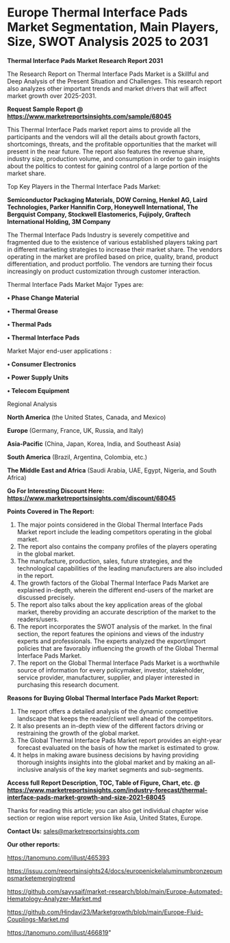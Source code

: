 # Europe Thermal Interface Pads Market Segmentation, Main Players, Size, SWOT Analysis 2025 to 2031

<strong>Thermal Interface Pads Market Research Report 2031</strong>

The Research Report on Thermal Interface Pads Market is a Skillful and Deep Analysis of the Present Situation and Challenges. This research report also analyzes other important trends and market drivers that will affect market growth over 2025-2031.

<strong>Request Sample Report @ <a href=https://www.marketreportsinsights.com/sample/68045>https://www.marketreportsinsights.com/sample/68045</a></strong>

This Thermal Interface Pads market report aims to provide all the participants and the vendors will all the details about growth factors, shortcomings, threats, and the profitable opportunities that the market will present in the near future. The report also features the revenue share, industry size, production volume, and consumption in order to gain insights about the politics to contest for gaining control of a large portion of the market share.

Top Key Players in the Thermal Interface Pads Market:

<strong>Semiconductor Packaging Materials, DOW Corning, Henkel AG, Laird Technologies, Parker Hannifin Corp, Honeywell International, The Bergquist Company, Stockwell Elastomerics, Fujipoly, Graftech International Holding, 3M Company</strong>

The Thermal Interface Pads Industry is severely competitive and fragmented due to the existence of various established players taking part in different marketing strategies to increase their market share. The vendors operating in the market are profiled based on price, quality, brand, product differentiation, and product portfolio. The vendors are turning their focus increasingly on product customization through customer interaction.

Thermal Interface Pads Market Major Types are:

<strong>• Phase Change Material

• Thermal Grease

• Thermal Pads

• Thermal Interface Pads</strong>

Market Major end-user applications :

<strong>• Consumer Electronics

• Power Supply Units

• Telecom Equipment</strong>

Regional Analysis

</u><strong><b>North America</b></strong> (the United States, Canada, and Mexico)

<strong><b>Europe </b></strong>(Germany, France, UK, Russia, and Italy)

<strong><b>Asia-Pacific</b></strong> (China, Japan, Korea, India, and Southeast Asia)

<strong><b>South America</b></strong> (Brazil, Argentina, Colombia, etc.)

<strong><b>The Middle East and Africa</b></strong> (Saudi Arabia, UAE, Egypt, Nigeria, and South Africa)

<strong>Go For Interesting Discount Here: <a href=https://www.marketreportsinsights.com/discount/68045>https://www.marketreportsinsights.com/discount/68045</a></strong>

<strong>Points Covered in The Report:</strong>
<ol>
  <li>The major points considered in the Global Thermal Interface Pads Market report include the leading competitors operating in the global market.</li>
  <li>The report also contains the company profiles of the players operating in the global market.</li>
  <li>The manufacture, production, sales, future strategies, and the technological capabilities of the leading manufacturers are also included in the report.</li>
  <li>The growth factors of the Global Thermal Interface Pads Market are explained in-depth, wherein the different end-users of the market are discussed precisely.</li>
  <li>The report also talks about the key application areas of the global market, thereby providing an accurate description of the market to the readers/users.</li>
  <li>The report incorporates the SWOT analysis of the market. In the final section, the report features the opinions and views of the industry experts and professionals. The experts analyzed the export/import policies that are favorably influencing the growth of the Global Thermal Interface Pads Market.</li>
  <li>The report on the Global Thermal Interface Pads Market is a worthwhile source of information for every policymaker, investor, stakeholder, service provider, manufacturer, supplier, and player interested in purchasing this research document.</li>
</ol>
<strong>Reasons for Buying Global Thermal Interface Pads Market Report:</strong>

<ol>
  <li>The report offers a detailed analysis of the dynamic competitive landscape that keeps the reader/client well ahead of the competitors.</li>
  <li>It also presents an in-depth view of the different factors driving or restraining the growth of the global market.</li>
  <li>The Global Thermal Interface Pads Market report provides an eight-year forecast evaluated on the basis of how the market is estimated to grow.</li>
  <li>It helps in making aware business decisions by having providing thorough insights insights into the global market and by making an all-inclusive analysis of the key market segments and sub-segments.</li>
</ol>
<strong>Access full Report Description, TOC, Table of Figure, Chart, etc. @ <a href=https://www.marketreportsinsights.com/industry-forecast/thermal-interface-pads-market-growth-and-size-2021-68045>https://www.marketreportsinsights.com/industry-forecast/thermal-interface-pads-market-growth-and-size-2021-68045</a></strong>


Thanks for reading this article; you can also get individual chapter wise section or region wise report version like Asia, United States, Europe.

<strong>Contact Us:</strong>
sales@marketreportsinsights.com

<strong>Our other reports:</strong>

<a href=https://tanomuno.com/illust/465393>https://tanomuno.com/illust/465393</a>

<a href=https://issuu.com/reportsinsights24/docs/europenickelaluminumbronzepumpsmarketemergingtrend>https://issuu.com/reportsinsights24/docs/europenickelaluminumbronzepumpsmarketemergingtrend</a>

<a href=https://github.com/sayysaif/market-research/blob/main/Europe-Automated-Hematology-Analyzer-Market.md>https://github.com/sayysaif/market-research/blob/main/Europe-Automated-Hematology-Analyzer-Market.md</a>

<a href=https://github.com/Hindavi23/Marketgrowth/blob/main/Europe-Fluid-Couplings-Market.md>https://github.com/Hindavi23/Marketgrowth/blob/main/Europe-Fluid-Couplings-Market.md</a>

<a href=https://tanomuno.com/illust/466819>https://tanomuno.com/illust/466819</a>"
